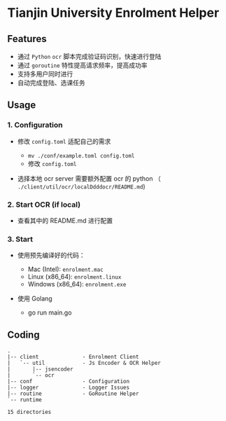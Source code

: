 # Tianjin University Enrolment Helper

## Features

- 通过 `Python` `ocr` 脚本完成验证码识别，快速进行登陆
- 通过 `goroutine` 特性提高请求频率，提高成功率
- 支持多用户同时进行
- 自动完成登陆、选课任务

## Usage

### 1. Configuration

- 修改 `config.toml` 适配自己的需求

  - `mv ./conf/example.toml config.toml`
  - 修改 `config.toml`

- 选择本地 ocr server 需要额外配置 ocr 的 python （ `./client/util/ocr/localDdddocr/README.md`)

### 2. Start OCR (if local)

- 查看其中的 README.md 进行配置

### 3. Start

- 使用预先编译好的代码：

  - Mac (Intel): `enrolment.mac`
  - Linux (x86_64): `enrolment.linux`
  - Windows (x86_64): `enrolment.exe`

- 使用 Golang
  - go run main.go

## Coding

```
.
|-- client              - Enrolment Client
|   `-- util            - Js Encoder & OCR Helper
|       |-- jsencoder
|       `-- ocr
|-- conf                - Configuration
|-- logger              - Logger Issues
|-- routine             - GoRoutine Helper
`-- runtime

15 directories
```
